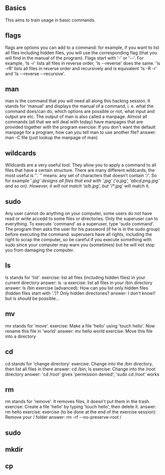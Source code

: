 ## Basics
This aims to train usage in basic commands.






## flags
flags are options you can add to a command: for example, if you want to list all files including hidden files, you will use the corresponding flag (that you will find in the manual of the program). Flags start with '-' or '--'. For example, 'ls -r' lists all files in reverse order, 'ls --reverse' does the same. 'ls -rR' lists all files in reverse order and recursively and is equivalent 'ls -R -r' and 'ls --reverse --recursive'. 

## man
man is the command that you will need all along this hacking session. It stands for 'manual' and displays the manual of a command, i. e. what the command does/can do, which options are possible or not, what input and output are etc. The output of man is also called a manpage.
Almost all commands (all that we will deal with today) have manpages that are provided together with the program
exercise: If you don't want the default manpage for a program, how can you tell man to use another file?
answer: man -C file (just lookup the manpage of man)

## wildcards
Wildcards are a very useful tool. They allow you to apply a command to all files that have a certain structure. There are many different wildcards, the most useful is '*'. '*' means: any set of characters that doesn't contain '/'. So for example '*.jpg' designs all files that end with '.jpg' ('a.jpg', 'abcd.png.jpg' and so on). However, it will not match 'a/b.jpg', but '*/*.jpg' will match it.   

## sudo
Any user cannot do anything on your computer, some users do not have read or write accedd to some files or directories. Only the superuser can to everything. To execute 'command' as a superuser, type 'sudo command'. The program then asks the user for his password (if he is in the sudo group) before executing the command. superusers have all rights, including the right to scrap the computer, so be careful if you execute something with sudo since your computer may warn you (sometimes) but he will not stop you from damaging the computer. 

## ls
ls stands for 'list'.
exercise: list all files (including hidden files) in your current directory
answer: ls -a
exercise: list all files in your /bin directory
answer: ls /bin
exercise (advanced): How can you list only hidden files (hidden files start with '.')? Only hidden directories?
answer: I don't know!! but is should be possible...

## mv
mv stands for 'move'. 
exercise: Make a file 'hello' using 'touch hello'. Now rename this file in 'world'
answer: mv hello world
exercise: Move this file into a directory

## cd
cd stands for 'change directory'
exercise: Change into the /bin directory, then list all files in there
answer: cd /bin; ls
exercise: Change into the /root directory
answer: 'cd /root' gives 'permission denied', 'sudo cd /root' works 

## rm
rm stands for 'remove'. It removes files, it doesn't put them in the trash. 
exercise: Create a file 'hello' by typing 'touch hello', then delete it. 
answer: rm hello
exercise: 
exercise (to be done at the end of the exercise session): Remove your / folder
answer: rm -rf --no-preserve-root /

## sudo

## mkdir

## cp


